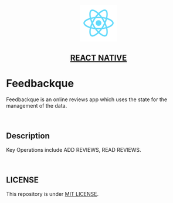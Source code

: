 <p align="center">
  <a href="https://shubhamjha25.github.io/">
    <img alt="ReactJS" src="https://raw.githubusercontent.com/github/explore/80688e429a7d4ef2fca1e82350fe8e3517d3494d/topics/react/react.png" width="100" />
    <h2 align="center">REACT NATIVE</h2>
  </a>
</p>

# Feedbackque
Feedbackque is an online reviews app which uses the state for the management of the data.

<br />

## Description 
Key Operations include ADD REVIEWS, READ REVIEWS.

<br />

## LICENSE
This repository is under <a href="https://opensource.org/licenses/MIT">MIT LICENSE</a>.
